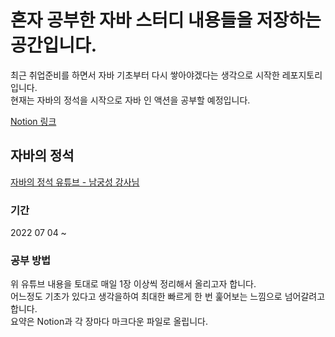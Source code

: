 # 혼자 공부한 자바 스터디 내용들을 저장하는 공간입니다.
최근 취업준비를 하면서 자바 기초부터 다시 쌓아야겠다는 생각으로 시작한 레포지토리 입니다.  
현재는 자바의 정석을 시작으로 자바 인 액션을 공부할 예정입니다.

[Notion 링크](https://www.notion.so/890a215030d74644be653dc0e0259f85?v=0889b909a61a48c285859423b5ffcda3)
## 자바의 정석
[자바의 정석 유튜브 - 남궁성 강사님](https://github.com/castello/javajungsuk_basic)  
### 기간
2022 07 04 ~   

### 공부 방법
위 유튜브 내용을 토대로 매일 1장 이상씩 정리해서 올리고자 합니다.   
어느정도 기초가 있다고 생각을하여 최대한 빠르게 한 번 훑어보는 느낌으로 넘어갈려고 합니다.  
요약은 Notion과 각 장마다 마크다운 파일로 올립니다.
